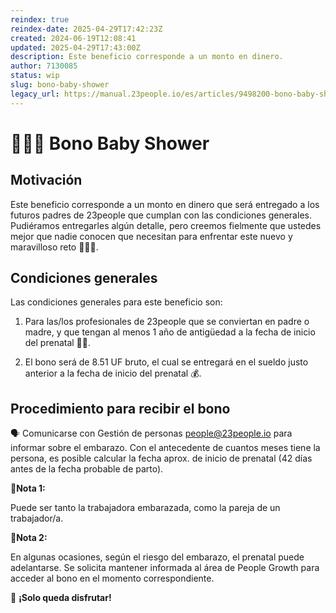 ```yaml
---
reindex: true
reindex-date: 2025-04-29T17:42:23Z
created: 2024-06-19T12:08:41
updated: 2025-04-29T17:43:00Z
description: Este beneficio corresponde a un monto en dinero.
author: 7130085
status: wip
slug: bono-baby-shower
legacy_url: https://manual.23people.io/es/articles/9498200-bono-baby-shower
---
```


# 👩🏻‍🍼 Bono Baby Shower

## Motivación

Este beneficio corresponde a un monto en dinero que será entregado a los
futuros padres de 23people que cumplan con las condiciones generales.
Pudiéramos entregarles algún detalle, pero creemos fielmente que ustedes mejor
que nadie conocen que necesitan para enfrentar este nuevo y maravilloso reto
👩🏻‍🍼.

## Condiciones generales

Las condiciones generales para este beneficio son:

  1. Para las/los profesionales de 23people que se conviertan en padre o madre, y que tengan al menos 1 año de antigüedad a la fecha de inicio del prenatal 👨‍👩.

  2. El bono será de 8.51 UF bruto, el cual se entregará en el sueldo justo anterior a la fecha de inicio del prenatal 💰.

## Procedimiento para recibir el bono

🗣️ Comunicarse con Gestión de personas
[people@23people.io](mailto:people@23people.io) para informar sobre el
embarazo. Con el antecedente de cuantos meses tiene la persona, es posible
calcular la fecha aprox. de inicio de prenatal (42 días antes de la fecha
probable de parto).

**📘Nota 1:**

Puede ser tanto la trabajadora embarazada, como la pareja de un trabajador/a.

**📘Nota 2:**

En algunas ocasiones, según el riesgo del embarazo, el prenatal puede
adelantarse. Se solicita mantener informada al área de People Growth para
acceder al bono en el momento correspondiente.

🐻 **¡Solo queda disfrutar!**
